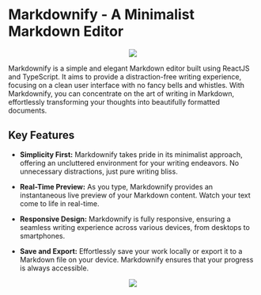 # Markdownify - A Minimalist Markdown Editor

<div align="center">
<img src="https://drive.google.com/uc?export=view&id=1Vd8kiP3hlyXBhgo8m7X-u2tdZHeDAy_o" />
</div>

Markdownify is a simple and elegant Markdown editor built using ReactJS and TypeScript. It aims to provide a distraction-free writing experience, focusing on a clean user interface with no fancy bells and whistles. With Markdownify, you can concentrate on the art of writing in Markdown, effortlessly transforming your thoughts into beautifully formatted documents.

## Key Features

- **Simplicity First:** Markdownify takes pride in its minimalist approach, offering an uncluttered environment for your writing endeavors. No unnecessary distractions, just pure writing bliss.

- **Real-Time Preview:** As you type, Markdownify provides an instantaneous live preview of your Markdown content. Watch your text come to life in real-time.

- **Responsive Design:** Markdownify is fully responsive, ensuring a seamless writing experience across various devices, from desktops to smartphones.

- **Save and Export:** Effortlessly save your work locally or export it to a Markdown file on your device. Markdownify ensures that your progress is always accessible.
<div align="center">
  <img src="https://images.squarespace-cdn.com/content/v1/5757938245bf21c047e8275d/1559954958634-UPIW89BG70Z1XK2VWI44/work+in+progress.gif" />
</div>
